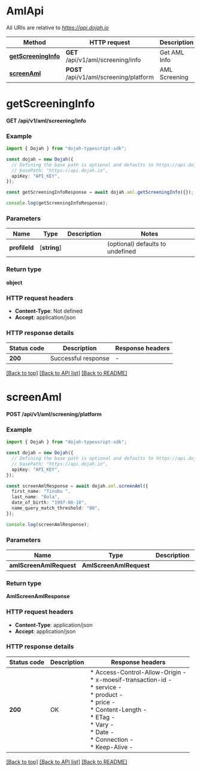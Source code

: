 # AmlApi

All URIs are relative to *https://api.dojah.io*

Method | HTTP request | Description
------------- | ------------- | -------------
[**getScreeningInfo**](AmlApi.md#getScreeningInfo) | **GET** /api/v1/aml/screening/info | Get AML Info
[**screenAml**](AmlApi.md#screenAml) | **POST** /api/v1/aml/screening/platform | AML Screening


# **getScreeningInfo**

#### **GET** /api/v1/aml/screening/info


### Example


```typescript
import { Dojah } from "dojah-typescript-sdk";

const dojah = new Dojah({
  // Defining the base path is optional and defaults to https://api.dojah.io
  // basePath: "https://api.dojah.io",
  apiKey: "API_KEY",
});

const getScreeningInfoResponse = await dojah.aml.getScreeningInfo({});

console.log(getScreeningInfoResponse);
```


### Parameters

Name | Type | Description  | Notes
------------- | ------------- | ------------- | -------------
 **profileId** | [**string**] |  | (optional) defaults to undefined


### Return type

**object**

### HTTP request headers

 - **Content-Type**: Not defined
 - **Accept**: application/json


### HTTP response details
| Status code | Description | Response headers |
|-------------|-------------|------------------|
**200** | Successful response |  -  |

[[Back to top]](#) [[Back to API list]](../README.md#documentation-for-api-endpoints) [[Back to README]](../README.md)

# **screenAml**

#### **POST** /api/v1/aml/screening/platform


### Example


```typescript
import { Dojah } from "dojah-typescript-sdk";

const dojah = new Dojah({
  // Defining the base path is optional and defaults to https://api.dojah.io
  // basePath: "https://api.dojah.io",
  apiKey: "API_KEY",
});

const screenAmlResponse = await dojah.aml.screenAml({
  first_name: "Tinubu ",
  last_name: "Bola",
  date_of_birth: "1997-08-18",
  name_query_match_threshold: "80",
});

console.log(screenAmlResponse);
```


### Parameters

Name | Type | Description  | Notes
------------- | ------------- | ------------- | -------------
 **amlScreenAmlRequest** | **AmlScreenAmlRequest**|  |


### Return type

**AmlScreenAmlResponse**

### HTTP request headers

 - **Content-Type**: application/json
 - **Accept**: application/json


### HTTP response details
| Status code | Description | Response headers |
|-------------|-------------|------------------|
**200** | OK |  * Access-Control-Allow-Origin -  <br>  * x-moesif-transaction-id -  <br>  * service -  <br>  * product -  <br>  * price -  <br>  * Content-Length -  <br>  * ETag -  <br>  * Vary -  <br>  * Date -  <br>  * Connection -  <br>  * Keep-Alive -  <br>  |

[[Back to top]](#) [[Back to API list]](../README.md#documentation-for-api-endpoints) [[Back to README]](../README.md)


